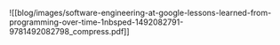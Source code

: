 
![[blog/images/software-engineering-at-google-lessons-learned-from-programming-over-time-1nbsped-1492082791-9781492082798_compress.pdf]]
